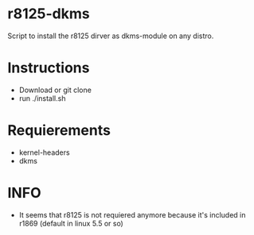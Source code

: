 # r8125-dkms
Script to install the r8125 dirver as dkms-module on any distro.

# Instructions
- Download or git clone
- run ./install.sh

# Requierements
- kernel-headers
- dkms

# INFO
- It seems that r8125 is not requiered anymore because it's included in r1869 (default in linux 5.5 or so)
